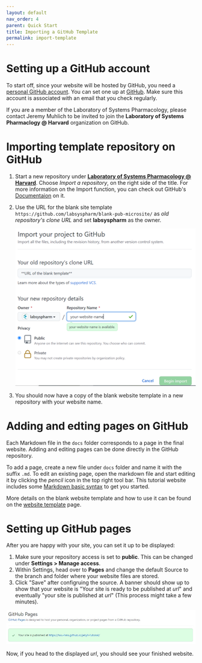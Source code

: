 ```yaml
---
layout: default
nav_order: 4
parent: Quick Start
title: Importing a GitHub Template
permalink: import-template
---
```


# Setting up a GitHub account

To start off, since your website will be hosted by GitHub, you need a [personal GitHub account](https://docs.github.com/en/get-started/learning-about-github/types-of-github-accounts#personal-user-accounts). You can set one up at [GitHub](https://github.com/). Make sure this account is associated with an email that you check regularly. 

If you are a member of the Laboratory of Systems Pharmacology, please contact Jeremy Muhlich to be invited to join the **Laboratory of Systems Pharmaclogy @ Harvard** organization on GitHub.

# Importing template repository on GitHub

1. Start a new repository under [**Laboratory of Systems Pharmacology @ Harvard**](https://github.com/labsyspharm). Choose _Import a repository_, on the right side of the title. For more information on the Import function, you can check out GitHub's [Documentaion](https://docs.github.com/en/github/importing-your-projects-to-github/importing-source-code-to-github/importing-a-repository-with-github-importer) on it.
1. Use the URL for the blank site template `https://github.com/labsyspharm/blank-pub-microsite/` as _old repository's clone URL_ and set **labsyspharm** as the owner.

    <img src="../images/import-screenshot.PNG" alt="import_example" width="700"/>

3. You should now have a copy of the blank website template in a new repository with your website name. 

# Adding and edting pages on GitHub

Each Markdown file in the `docs` folder corresponds to a page in the final website. Adding and editing pages can be done directly in the GitHub repository. 

To add a page, create a new file under `docs` folder and name it with the suffix `.md`. To edit an existing page, open the markdown file and start editing it by clicking the _pencil_ icon in the top right tool bar. This tutorial website includes some [Markdown basic syntax](../markdown-basic) to get you started.

More details on the blank website template and how to use it can be found on the [website template](../website-template/) page.

# Setting up GitHub pages

After you are happy with your site, you can set it up to be displayed:
1. Make sure your repository access is set to **public**. This can be changed under **Settings > Manage access**.
2. Within Settings, head over to **Pages** and change the default Source to the branch and folder where your website files are stored.
3. Click "Save" after configruing the source. A banner should show up to show that your website is "Your site is ready to be published at *url*" and eventually "your site is published at *url*" (This process might take a few minutes).

![screenshot of banner](../images/ghpages-setup.jpg)

Now, if you head to the displayed *url*, you should see your finished website. 
